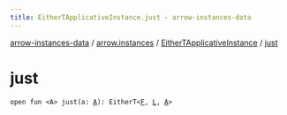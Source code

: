 ```yaml
---
title: EitherTApplicativeInstance.just - arrow-instances-data
---
```


[arrow-instances-data](../../index.html) / [arrow.instances](../index.html) / [EitherTApplicativeInstance](index.html) / [just](./just.html)

# just

`open fun <A> just(a: `[`A`](just.html#A)`): EitherT<`[`F`](index.html#F)`, `[`L`](index.html#L)`, `[`A`](just.html#A)`>`